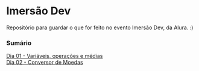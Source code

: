 # Imersão Dev   
Repositório para guardar o que for feito no evento Imersão Dev, da Alura. :)  
  
  ### Sumário
  [Dia 01 - Variáveis, operações e médias](https://github.com/netosantanx/imersao-dev/tree/main/dia1calcularMedia)  
  [Dia 02 - Conversor de Moedas](https://github.com/netosantanx/imersao-dev/tree/main/dia2converterMoedas) 
